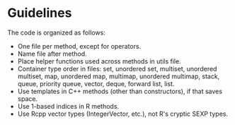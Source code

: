 # Guidelines

The code is organized as follows:

- One file per method, except for operators.
- Name file after method.
- Place helper functions used across methods in utils file.
- Container type order in files: set, unordered set, multiset, unordered multiset, map, unordered map, multimap, unordered multimap, stack, queue, priority 
queue, vector, deque, forward list, list.
- Use templates in C++ methods (other than constructors), if that saves space.
- Use 1-based indices in R methods.
- Use Rcpp vector types (IntegerVector, etc.), not R's cryptic SEXP types.
